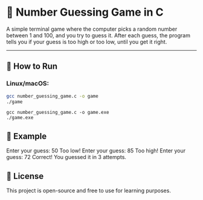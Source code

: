 # 🎯 Number Guessing Game in C

A simple terminal game where the computer picks a random number between 1 and 100, and you try to guess it. After each guess, the program tells you if your guess is too high or too low, until you get it right.

---

## 🔧 How to Run

### Linux/macOS:

```bash
gcc number_guessing_game.c -o game
./game
```
```Windows (PowerShell)
gcc number_guessing_game.c -o game.exe
./game.exe
```

## 🚀 Example 

Enter your guess: 50
Too low!
Enter your guess: 85
Too high!
Enter your guess: 72
Correct! You guessed it in 3 attempts.

## 📜 License

This project is open-source and free to use for learning purposes.